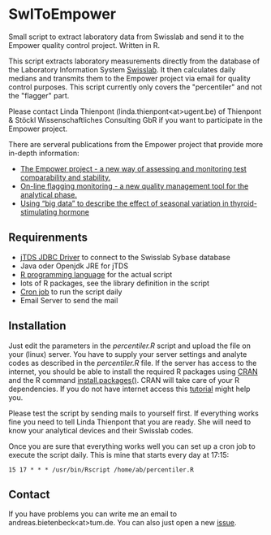 # SwlToEmpower
Small script to extract laboratory data from Swisslab and send it to the Empower quality control project. Written in R.

This script extracts laboratory measurements directly from the database of the Laboratory Information System [Swisslab](https://www.roche.de/diagnostics/systeme/it-loesungen/swisslab-laborinformationsystem.html#SWISSLAB-Laboratory-Information-System). It then calculates daily medians and transmits them to the Empower project via email for quality control purposes. This script currently only covers the "percentiler" and not the "flagger" part. 

Please contact Linda Thienpont (linda.thienpont\<at\>ugent.be) of Thienpont & Stöckl Wissenschaftliches Consulting GbR
if you want to participate in the Empower project.

There are serveral publications from the Empower project that provide more in-depth information: 

+ [The Empower project - a new way of assessing and monitoring test comparability and stability.](https://doi.org/10.1515/cclm-2014-0959)
+ [On-line flagging monitoring - a new quality management tool for the analytical phase.](https://doi.org/10.1515/cclm-2015-0066)
+ [Using “big data” to describe the effect of seasonal variation in thyroid-stimulating hormone](https://doi.org/10.1515/cclm-2016-0500)
  

## Requirenments
+ [jTDS JDBC Driver](http://jtds.sourceforge.net/) to connect to the Swisslab Sybase database
+ Java oder Openjdk JRE for jTDS
+ [R programming language](https://www.r-project.org/) for the actual script
+ lots of R packages, see the library definition in the script
+ [Cron job](https://en.wikipedia.org/wiki/Cron) to run the script daily
+ Email Server to send the mail 


## Installation
Just edit the parameters in the *percentiler.R* script and upload the file on your (linux) server. You have to supply your server settings and analyte codes as described in the *percentiler.R* file. If the server has access to the internet, you should be able to install the required R packages using [CRAN](https://cran.r-project.org/) and the R command [install.packages()](https://www.r-bloggers.com/installing-r-packages/). CRAN will take care of your R dependencies. If you do not have internet access this [tutorial](https://www.r-bloggers.com/installing-packages-without-internet/) might help you. 

Please test the script by sending mails to yourself first. If everything works fine you need to tell Linda Thienpont that you are ready. She will need to know your analytical devices and their Swisslab codes. 

Once you are sure that everything works well you can set up a cron job to execute the script daily. This is mine that starts every day at 17:15:
    
    15 17 * * * /usr/bin/Rscript /home/ab/percentiler.R

## Contact
If you have problems you can write me an email to andreas.bietenbeck\<at\>tum.de. You can also just open a new [issue](https://github.com/acnb/SlToPercentiler/issues/new).
